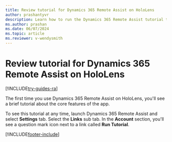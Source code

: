 ```yaml
---
title: Review tutorial for Dynamics 365 Remote Assist on HoloLens
author: prashantyvr
description: Learn how to run the Dynamics 365 Remote Assist tutorial to learn about core features.
ms.author: prashan
ms.date: 06/07/2024
ms.topic: article
ms.reviewer: v-wendysmith
---
```


# Review tutorial for Dynamics 365 Remote Assist on HoloLens

[!INCLUDE[try-guides-ra](../includes/try-guides-ra.md)]

The first time you use Dynamics 365 Remote Assist on HoloLens, you'll see a brief tutorial about the core features of the app. 

To see this tutorial at any time, launch Dynamics 365 Remote Assist and select **Settings** tab. Select the **Links** sub tab. In the **Account** section, you'll see a question mark icon next to a link called **Run Tutorial**.




[!INCLUDE[footer-include](../includes/footer-banner.md)]
